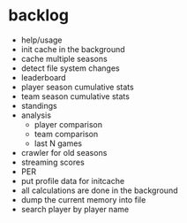 # backlog

* help/usage
* init cache in the background
* cache multiple seasons
* detect file system changes
* leaderboard
* player season cumulative stats
* team season cumulative stats
* standings
* analysis
  * player comparison
  * team comparison
  * last N games
* crawler for old seasons
* streaming scores
* PER
* put profile data for initcache
* all calculations are done in the background
* dump the current memory into file
* search player by player name
